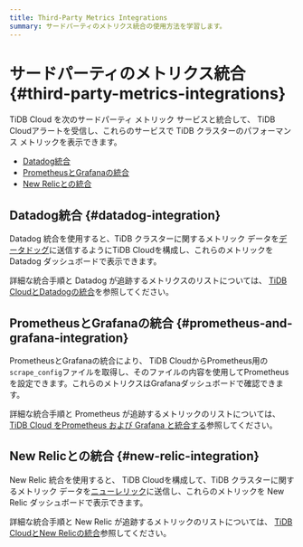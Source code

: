 ```yaml
---
title: Third-Party Metrics Integrations
summary: サードパーティのメトリクス統合の使用方法を学習します。
---
```


# サードパーティのメトリクス統合 {#third-party-metrics-integrations}

TiDB Cloud を次のサードパーティ メトリック サービスと統合して、 TiDB Cloudアラートを受信し、これらのサービスで TiDB クラスターのパフォーマンス メトリックを表示できます。

-   [Datadog統合](#datadog-integration)
-   [PrometheusとGrafanaの統合](#prometheus-and-grafana-integration)
-   [New Relicとの統合](#new-relic-integration)

## Datadog統合 {#datadog-integration}

Datadog 統合を使用すると、TiDB クラスターに関するメトリック データを[データドッグ](https://www.datadoghq.com/)に送信するようにTiDB Cloudを構成し、これらのメトリックを Datadog ダッシュボードで表示できます。

詳細な統合手順と Datadog が追跡するメトリクスのリストについては、 [TiDB CloudとDatadogの統合](/tidb-cloud/monitor-datadog-integration.md)を参照してください。

## PrometheusとGrafanaの統合 {#prometheus-and-grafana-integration}

PrometheusとGrafanaの統合により、 TiDB CloudからPrometheus用の`scrape_config`ファイルを取得し、そのファイルの内容を使用してPrometheusを設定できます。これらのメトリクスはGrafanaダッシュボードで確認できます。

詳細な統合手順と Prometheus が追跡するメトリックのリストについては、 [TiDB Cloud をPrometheus および Grafana と統合する](/tidb-cloud/monitor-prometheus-and-grafana-integration.md)参照してください。

## New Relicとの統合 {#new-relic-integration}

New Relic 統合を使用すると、 TiDB Cloudを構成して、TiDB クラスターに関するメトリック データを[ニューレリック](https://newrelic.com/)に送信し、これらのメトリックを New Relic ダッシュボードで表示できます。

詳細な統合手順と New Relic が追跡するメトリックのリストについては、 [TiDB CloudとNew Relicの統合](/tidb-cloud/monitor-new-relic-integration.md)参照してください。
